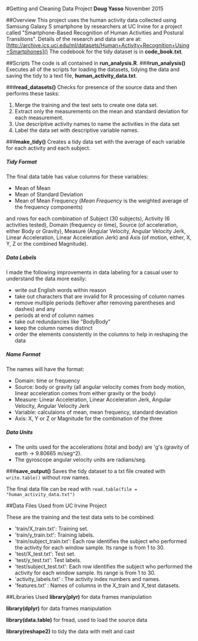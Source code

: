 #Getting and Cleaning Data Project
**Doug Yasso**
November 2015

##Overview
This project uses the human activity data collected using Samsung Galaxy S smartphone by researchers
at UC Irvine for a project called "Smartphone-Based Recognition of Human Activities and Postural Transitions".
Details of the research and data set are at: [http://archive.ics.uci.edu/ml/datasets/Human+Activity+Recognition+Using+Smartphones]()
The codebook for the tidy dataset is in **code\_book.txt**.

##Scripts
The code is all contained in **run_analysis.R**.
###**run_analysis()**
Executes all of the scripts for loading the datasets, tidying the data and saving the tidy to a text file, **human\_activity\_data.txt**.

###**read_datasets()**
Checks for presence of the source data and then performs these tasks:

1. Merge the training and the test sets to create one data set.
2. Extract only the measurements on the mean and standard deviation for each measurement. 
3. Use descriptive activity names to name the activities in the data set
4. Label the data set with descriptive variable names. 

###**make_tidy()** 
Creates a tidy data set with the average of each variable for each activity and each subject.

##### Tidy Format
The final data table has value columns for these variables:

* Mean of Mean
* Mean of Standard Deviation
* Mean of Mean Frequency (*Mean Frequency* is the weighted average of the frequency components)

and rows for each combination of Subject (30 subjects), Activity (6 activities tested), Domain (frequency or time), Source (of acceleration, either Body or Gravity), Measure (Angular Velocity, Angular Velocity Jerk, Linear Acceleration, Linear Acceleration Jerk) and Axis (of motion, either, X, Y, Z or the combined Magnitude).

##### Data Labels
I made the following improvements in data labeling for a casual user to understand the data more easily:

* write out English words within reason
* take out characters that are invalid for R processing of column names
* remove multiple periods (leftover after removing parentheses and dashes) and any 
* periods at end of column names
* take out redundancies like "BodyBody"
* keep the column names distinct
* order the elements consistently in the columns to help in reshaping the data

##### Name Format
 The names will have the format:
* Domain: time or frequency
* Source: body or gravity (all angular velocity comes from body motion, linear acceleration comes from either gravity or the body)
* Measure: Linear Acceleration, Linear Acceleration Jerk, Angular Velocity, Angular Velocity Jerk
* Variable: calculaions of mean, mean frequency, standard deviation
* Axis: X, Y or Z or Magnitude for the combination of the three

##### Data Units
* The units used for the accelerations (total and body) are 'g's (gravity of earth -> 9.80665 m/seg^2).
* The gyroscope angular velocity units are radians/seg.


###**save_output()** 
Saves the tidy dataset to a txt file created with `write.table()` without row names.

The final data file can be read with `read.table(file = "human_activity_data.txt")`

##Data Files Used from UC Irvine Project
    
These are the training and the test data sets to be combined:

 - 'train/X_train.txt': Training set.
 - 'train/y_train.txt': Training labels.
 - 'train/subject_train.txt': Each row identifies the subject who performed the activity for each window sample. Its range is from 1 to 30. 
 - 'test/X_test.txt': Test set.
 - 'test/y_test.txt': Test labels.
 - 'test/subject_test.txt': Each row identifies the subject who performed the activity for each window sample. Its range is from 1 to 30. 
 - 'activity_labels.txt' : The activity index numbers and names.
 - 'features.txt' : Names of columns in the X\_train and X\_test datasets.


##Libraries Used
**library(plyr)** for data frames manipulation

**library(dplyr)** for data frames manipulation

**library(data.table)** for fread, used to load the source data

**library(reshape2)** to tidy the data with melt and cast